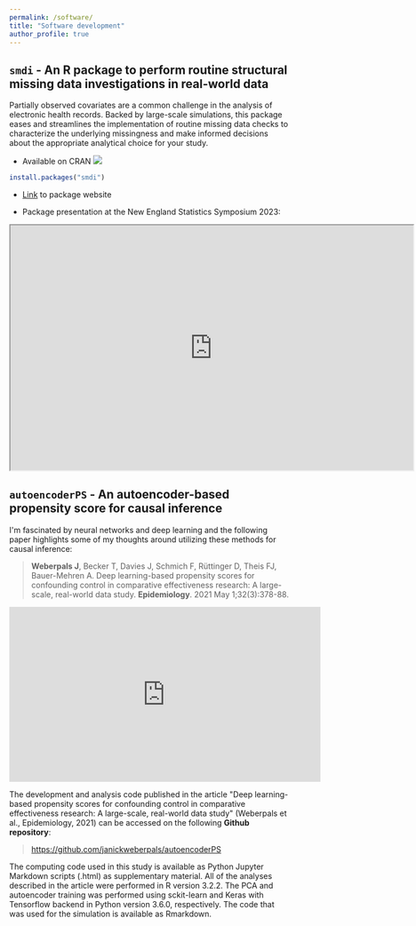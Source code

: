 ```yaml
---
permalink: /software/
title: "Software development"
author_profile: true
---
```


## `smdi` - An R package to perform routine structural missing data investigations in real-world data

Partially observed covariates are a common challenge in the analysis of electronic health records. Backed by large-scale simulations, this package eases and streamlines the implementation of routine missing data checks to characterize the underlying missingness and make informed decisions about the appropriate analytical choice for your study.

-   Available on CRAN ![](https://cranlogs.r-pkg.org/badges/grand-total/smdi)

```r
install.packages("smdi")
```

-   [Link](https://janickweberpals.gitlab-pages.partners.org/smdi/index.html) to package website

-   Package presentation at the New England Statistics Symposium 2023:

<iframe width="725" height="440.6641" class="html" src="https://drugepi.gitlab-pages.partners.org/NESS2023/ness2023.html#/title-slide"></iframe>

## `autoencoderPS` - An autoencoder-based propensity score for causal inference

I'm fascinated by neural networks and deep learning and the following paper highlights some of my thoughts around utilizing these methods for causal inference:

> **Weberpals J**, Becker T, Davies J, Schmich F, Rüttinger D, Theis FJ, Bauer-Mehren A. Deep learning-based propensity scores for confounding control in comparative effectiveness research: A large-scale, real-world data study. **Epidemiology**. 2021 May 1;32(3):378-88.

<iframe width="560" height="315" src="https://www.youtube.com/embed/ULX5usCw1js" title="YouTube video player" frameborder="0" allow="accelerometer; autoplay; clipboard-write; encrypted-media; gyroscope; picture-in-picture" allowfullscreen></iframe>

The development and analysis code published in the article "Deep learning-based propensity scores for confounding control in comparative effectiveness research: A large-scale, real-world data study" (Weberpals et al., Epidemiology, 2021) can be accessed on the following **Github repository**:

> <https://github.com/janickweberpals/autoencoderPS>

The computing code used in this study is available as Python Jupyter Markdown scripts (.html) as supplementary material. All of the analyses described in the article were performed in R version 3.2.2. The PCA and autoencoder training was performed using sckit-learn and Keras with Tensorflow backend in Python version 3.6.0, respectively. The code that was used for the simulation is available as Rmarkdown.
